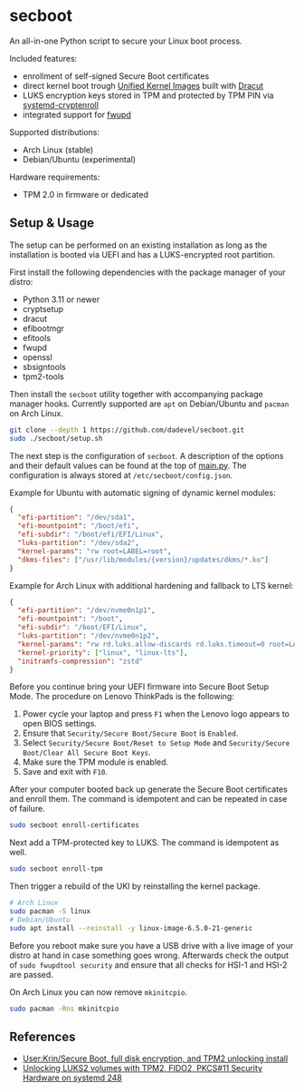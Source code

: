 # secboot

An all-in-one Python script to secure your Linux boot process.

Included features:

- enrollment of self-signed Secure Boot certificates
- direct kernel boot trough [Unified Kernel Images](https://wiki.archlinux.org/title/Unified_kernel_image) built with [Dracut](https://github.com/dracutdevs/dracut)
- LUKS encryption keys stored in TPM and protected by TPM PIN via [systemd-cryptenroll](https://www.freedesktop.org/software/systemd/man/latest/systemd-cryptenroll.html)
- integrated support for [fwupd](https://github.com/fwupd/fwupd)

Supported distributions:

- Arch Linux (stable)
- Debian/Ubuntu (experimental)

Hardware requirements:

- TPM 2.0 in firmware or dedicated

## Setup & Usage

The setup can be performed on an existing installation as long as the installation is booted via UEFI and has a LUKS-encrypted root partition.

First install the following dependencies with the package manager of your distro:

- Python 3.11 or newer
- cryptsetup
- dracut
- efibootmgr
- efitools
- fwupd
- openssl
- sbsigntools
- tpm2-tools

Then install the `secboot` utility together with accompanying package manager hooks.
Currently supported are `apt` on Debian/Ubuntu and `pacman` on Arch Linux.

~~~ bash
git clone --depth 1 https://github.com/dadevel/secboot.git
sudo ./secboot/setup.sh
~~~

The next step is the configuration of `secboot`.
A description of the options and their default values can be found at the top of [main.py](./secboot/main.py#L18).
The configuration is always stored at `/etc/secboot/config.json`.

Example for Ubuntu with automatic signing of dynamic kernel modules:

~~~ json
{
  "efi-partition": "/dev/sda1",
  "efi-mountpoint": "/boot/efi",
  "efi-subdir": "/boot/efi/EFI/Linux",
  "luks-partition": "/dev/sda2",
  "kernel-params": "rw root=LABEL=root",
  "dkms-files": ["/usr/lib/modules/{version}/updates/dkms/*.ko"]
}
~~~

Example for Arch Linux with additional hardening and fallback to LTS kernel:

~~~ json
{
  "efi-partition": "/dev/nvme0n1p1",
  "efi-mountpoint": "/boot",
  "efi-subdir": "/boot/EFI/Linux",
  "luks-partition": "/dev/nvme0n1p2",
  "kernel-params": "rw rd.luks.allow-discards rd.luks.timeout=0 root=LABEL=root rootflags=x-systemd.device-timeout=0 lsm=capability,landlock,lockdown,yama,bpf,integrity rd.shell=0 rd.emergency=reboot quiet",
  "kernel-priority": ["linux", "linux-lts"],
  "initramfs-compression": "zstd"
}
~~~

Before you continue bring your UEFI firmware into Secure Boot Setup Mode.
The procedure on Lenovo ThinkPads is the following:

1. Power cycle your laptop and press `F1` when the Lenovo logo appears to open BIOS settings.
2. Ensure that `Security/Secure Boot/Secure Boot` is `Enabled`.
3. Select `Security/Secure Boot/Reset to Setup Mode` and `Security/Secure Boot/Clear All Secure Boot Keys`.
4. Make sure the TPM module is enabled.
5. Save and exit with `F10`.  

After your computer booted back up generate the Secure Boot certificates and enroll them.
The command is idempotent and can be repeated in case of failure.

~~~ bash
sudo secboot enroll-certificates
~~~

Next add a TPM-protected key to LUKS.
The command is idempotent as well.

~~~ bash
sudo secboot enroll-tpm
~~~

Then trigger a rebuild of the UKI by reinstalling the kernel package.

~~~ bash
# Arch Linux
sudo pacman -S linux
# Debian/Ubuntu
sudo apt install --reinstall -y linux-image-6.5.0-21-generic
~~~

Before you reboot make sure you have a USB drive with a live image of your distro at hand in case something goes wrong.
Afterwards check the output of `sudo fwupdtool security` and ensure that all checks for HSI-1 and HSI-2 are passed.

On Arch Linux you can now remove `mkinitcpio`.

~~~ bash
sudo pacman -Rns mkinitcpio
~~~

## References

- [User:Krin/Secure Boot, full disk encryption, and TPM2 unlocking install](http://web.archive.org/web/20231203112801/https://wiki.archlinux.org/title/User:Krin/Secure_Boot,_full_disk_encryption,_and_TPM2_unlocking_install)
- [Unlocking LUKS2 volumes with TPM2, FIDO2, PKCS#11 Security Hardware on systemd 248](http://web.archive.org/web/20240209114847/http://0pointer.net/blog/unlocking-luks2-volumes-with-tpm2-fido2-pkcs11-security-hardware-on-systemd-248.html)
